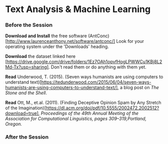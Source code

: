 
# Text Analysis & Machine Learning  

### Before the Session  

**Download and Install** the free software (AntConc)[http://www.laurenceanthony.net/software/antconc/]
Look for your operating system under the 'Downloads' heading.

**Download** the dataset linked here [https://drive.google.com/drive/folders/1Ez7OAh1opvfHogLPWWCu1KBj8L2Md-Tx?usp=sharing]. Don't read them or do anything with them yet.

**Read** Underwood, T. (2015). (Seven ways humanists are using computers to understand text)[https://tedunderwood.com/2015/06/04/seven-ways-humanists-are-using-computers-to-understand-text/], a blog post on *The Stone and the Shell*.

**Read** Ott, M., et.al. (2011). (Finding Deceptive Opinion Spam by Any Stretch of the Imagination)[https://dl.acm.org/doi/pdf/10.5555/2002472.2002512?download=true], *Proceedings of the 49th Annual Meeting of the Association for Computational Linguistics, pages 309–319,Portland, Oregon.*


### After the Session

